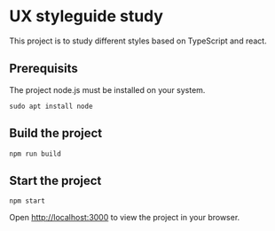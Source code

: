 # UX styleguide study

This project is to study different styles based on TypeScript and react.

## Prerequisits

The project node.js must be installed on your system.

```
sudo apt install node
```

## Build the project

```
npm run build
```

## Start the project

```
npm start
```

Open [http://localhost:3000](http://localhost:3000) to view the project in your browser.